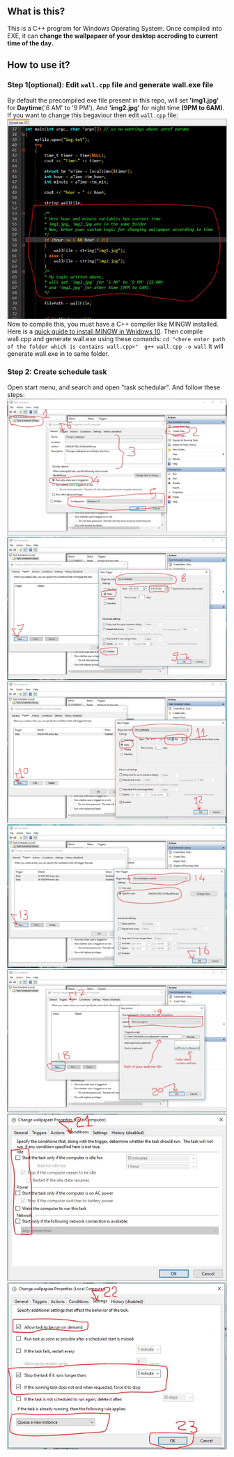 ## What is this?
This is a C++ program for Windows Operating System. Once compiled into EXE, it can **change the wallpapaer of your desktop accroding to current time of the day.**

## How to use it?
### Step 1(optional): Edit `wall.cpp` file and generate wall.exe file
By default the precompiled exe file present in this repo, will set **'img1.jpg'** for **Daytime**('6 AM' to '9 PM'). And **'img2.jpg'** for night time **(9PM to 6AM)**.
If you want to change this begaviour then edit `wall.cpp` file:
![Edit wall.cpp file](/imges/edit_wall_cpp.JPG)
Now to compile this, you must have a C++ compiler like MINGW installed. Here is a [quick quide to install MINGW in Wnidows 10](https://drive.google.com/open?id=1zRMhIJExoR-UW9T7gbtYwtaQzx1Kghwp).
Then compile wall.cpp and generate wall.exe using these comands:
`
cd "<here enter path of the folder which is contains wall.cpp>" 
g++ wall.cpp -o wall
`
It will generate wall.exe in to same folder.

### Step 2: Create schedule task
Open start menu, and search and open "task schedular". And follow these steps:
![step_1_6.JPG](/imges/step_1_6.JPG)
![step_7_9.JPG](/imges/step_7_9.JPG)
![step_10_12.JPG](/imges/step_10_12.JPG)
![step_13_16.JPG](/imges/step_13_16.JPG)
![step_17_20.jpg](/imges/step_17_20.jpg)
![step_21.JPG](/imges/step_21.JPG)
![step_22_23.JPG](/imges/step_22_23.JPG)

